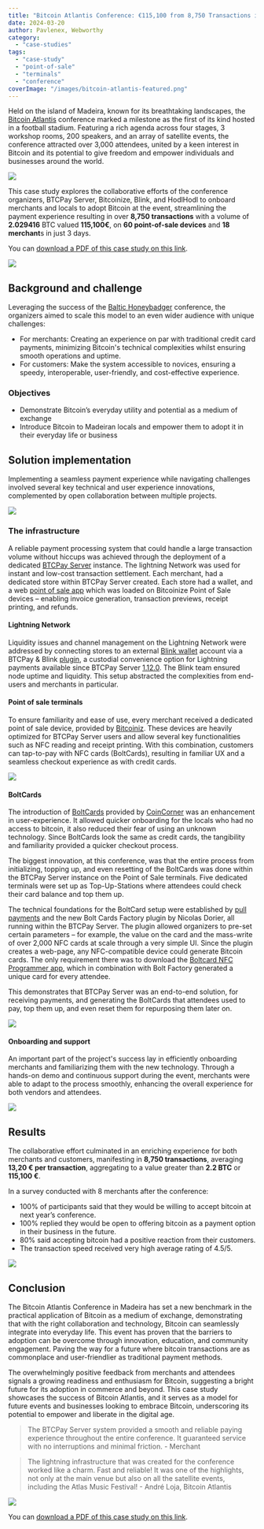 ```yaml
---
title: "Bitcoin Atlantis Conference: €115,100 from 8,750 Transactions in 3 Days, Showcasing Bitcoin's Role as a Payment Method"
date: 2024-03-20
author: Pavlenex, Webworthy
category:
  - "case-studies"
tags:
  - "case-study"
  - "point-of-sale"
  - "terminals"
  - "conference"
coverImage: "/images/bitcoin-atlantis-featured.png"
---
```


Held on the island of Madeira, known for its breathtaking landscapes, the [Bitcoin Atlantis](http://bitcoinatlantis.com) conference marked a milestone as the first of its kind hosted in a football stadium. Featuring a rich agenda across four stages, 3 workshop rooms, 200 speakers, and an array of satellite events, the conference attracted over 3,000 attendees, united by a keen interest in Bitcoin and its potential to give freedom and empower individuals and businesses around the world. 

![](/images/BitcoinAtlantis-1.png)

This case study explores the collaborative efforts of the conference organizers, BTCPay Server, Bitcoinize, Blink, and HodlHodl to onboard merchants and locals to adopt Bitcoin at the event, streamlining the payment experience resulting in over **8,750 transactions** with a volume of **2.029416** BTC valued **115,100€**, on **60 point-of-sale devices** and **18 merchant**s in just 3 days.

You can [download a PDF of this case study on this link](https://btcpayserver.org/case-studies/BitcoinAtlantis.pdf).

![](/images/BitcoinAtlantis-2.png)

## Background and challenge

Leveraging the success of the [Baltic Honeybadger](https://blog.btcpayserver.org/case-study-hodlhodl-2023/) conference, the organizers aimed to scale this model to an even wider audience with unique challenges:
- For merchants: Creating an experience on par with traditional credit card payments, minimizing Bitcoin's technical complexities whilst ensuring smooth operations and uptime.
- For customers: Make the system accessible to novices, ensuring a speedy, interoperable, user-friendly, and cost-effective experience.

### Objectives

- Demonstrate Bitcoin’s everyday utility and potential as a medium of exchange
- Introduce Bitcoin to Madeiran locals and empower them to adopt it in their everyday life or business

## Solution implementation

Implementing a seamless payment experience while navigating challenges involved several key technical and user experience innovations, complemented by open collaboration between multiple projects.

![](/images/BitcoinAtlantis-3.png)


### The infrastructure

A reliable payment processing system that could handle a large transaction volume without hiccups was achieved through the deployment of a dedicated [BTCPay Server](https://btcpayserver.org) instance. The lightning Network was used for instant and low-cost transaction settlement. Each merchant, had a dedicated store within BTCPay Server created. Each store had a wallet, and a web [point of sale app](https://docs.btcpayserver.org/Apps/#point-of-sale-app) which was loaded on Bitcoinize Point of Sale devices – enabling invoice generation, transaction previews, receipt printing, and refunds. 

#### Lightning Network

Liquidity issues and channel management on the Lightning Network were addressed by connecting stores to an external [Blink wallet](http://blink.sv) account via a BTCPay & Blink [plugin](https://www.blink.sv/blog/introducing-the-blink-plugin-for-btcpay-server), a custodial convenience option for Lightning payments available since BTCPay Server [1.12.0](https://blog.btcpayserver.org/btcpay-server-1-12-0/). The Blink team ensured node uptime and liquidity. This setup abstracted the complexities from end-users and merchants in particular.

#### Point of sale terminals

To ensure familiarity and ease of use, every merchant received a dedicated point of sale device, provided by [Bitcoiniz](https://bitcoinize.com). These devices are heavily optimized for BTCPay Server users and allow several key functionalities such as NFC reading and receipt printing. With this combination, customers can tap-to-pay with NFC cards (BoltCards), resulting in familiar UX and a seamless checkout experience as with credit cards.

![](/images/BitcoinAtlantis-4.png)

#### BoltCards

The introduction of [BoltCards](https://www.boltcard.org) provided by [CoinCorner](https://www.coincorner.com) was an enhancement in user-experience. It allowed quicker onboarding for the locals who had no access to bitcoin, it also reduced their fear of using an unknown technology. Since BoltCards look the same as credit cards, the tangibility and familiarity provided a quicker checkout process. 

The biggest innovation, at this conference, was that the entire process from initializing, topping up, and even resetting of the BoltCards was done within the BTCPay Server instance on the Point of Sale terminals. Five dedicated terminals were set up as Top-Up-Stations where attendees could check their card balance and top them up.

The technical foundations for the BoltCard setup were established by [pull payments](https://docs.btcpayserver.org/PullPayments/) and the new Bolt Cards Factory plugin by Nicolas Dorier, all running within the BTCPay Server. The plugin allowed organizers to pre-set certain parameters – for example, the value on the card and the mass-write of over 2,000 NFC cards at scale through a very simple UI. Since the plugin creates a web-page, any NFC-compatible device could generate Bitcoin cards. The only requirement there was to download the [Boltcard NFC Programmer app](https://play.google.com/store/apps/details?id=com.lightningnfcapp), which in combination with Bolt Factory generated a unique card for every attendee. 

This demonstrates that BTCPay Server was an end-to-end solution, for receiving payments, and generating the BoltCards that attendees used to pay, top them up, and even reset them for repurposing them later on.

![](/images/BitcoinAtlantis-6.png)


#### Onboarding and support

An important part of the project's success lay in efficiently onboarding merchants and familiarizing them with the new technology. Through a hands-on demo and continuous support during the event, merchants were able to adapt to the process smoothly, enhancing the overall experience for both vendors and attendees.

![](/images/BitcoinAtlantis-7.png)

## Results

The collaborative effort culminated in an enriching experience for both merchants and customers, manifesting in **8,750 transactions**, averaging **13,20 € per transaction**, aggregating to a value greater than **2.2 BTC** or **115,100 €**.

In a survey conducted with 8 merchants after the conference: 

- 100% of participants said that they would be willing to accept bitcoin at next year’s conference.
- 100% replied they would be open to offering bitcoin as a payment option in their business in the future.
- 80% said accepting bitcoin had a positive reaction from their customers.
- The transaction speed received very high average rating of 4.5/5.

![](/images/BitcoinAtlantis-8.png)

## Conclusion

The Bitcoin Atlantis Conference in Madeira has set a new benchmark in the practical application of Bitcoin as a medium of exchange, demonstrating that with the right collaboration and technology, Bitcoin can seamlessly integrate into everyday life. This event has proven that the barriers to adoption can be overcome through innovation, education, and community engagement. Paving the way for a future where bitcoin transactions are as commonplace and user-friendlier as traditional payment methods. 

The overwhelmingly positive feedback from merchants and attendees signals a growing readiness and enthusiasm for Bitcoin, suggesting a bright future for its adoption in commerce and beyond. This case study showcases the success of Bitcoin Atlantis, and it serves as a model for future events and businesses looking to embrace Bitcoin, underscoring its potential to empower and liberate in the digital age.

> The BTCPay Server system provided a smooth and reliable paying experience throughout the entire conference. It guaranteed service with no interruptions and minimal friction. - Merchant

> The lightning infrastructure that was created for the conference worked like a charm. Fast and reliable! It was one of the highlights, not only at the main venue but also on all the satellite events, including the Atlas Music Festival! - André Loja, Bitcoin Atlantis

![](/images/BitcoinAtlantis-9.png)

You can [download a PDF of this case study on this link](https://btcpayserver.org/case-studies/BitcoinPeople2024.pdf).